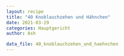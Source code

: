 ```yaml
---
layout: recipe
title: "40 Knoblauchzehen und Hähnchen"
date: 2021-03-29
categories: Hauptgericht
author: Ash

data_file: 40_knoblauchzehen_und_haehnchen
---
```


